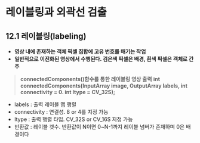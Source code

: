 레이블링과 외곽선 검출
========================
## 12.1 레이블링(labeling)
* **영상 내에 존재하는 객체 픽셀 집합에 고유 번호를 매기는 작업**
* **일반적으로 이진화된 영상에서 수행된다. 검은색 픽셀은 배경, 흰색 픽셀은 객체로 간주**
> **connectedComponents()함수를 통한 레이블링 영상 출력**
**int connectedComponents(InputArray image, OutputArray labels, int connectivity = 0. int ltype = CV_32S);**
* labels : 출력 레이블 맵 행렬
* connectivity : 연결성. 8 or 4를 지정 가능
* ltype : 출력 행렬 타입. CV_32S or CV_16S 지정 가능
* 반환값 : 레이블 갯수. 반환값이 N이면 0~N-1까지 레이블 넘버가 존재하며 0은 배경이다

